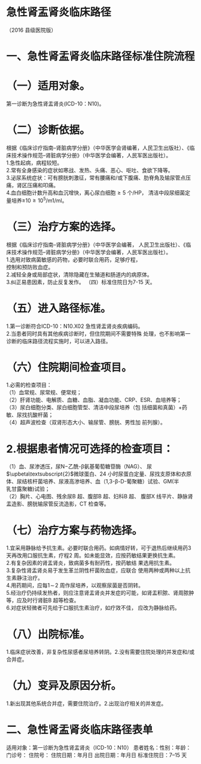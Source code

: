 # 急性肾盂肾炎临床路径  
（2016 县级医院版）  
# 一、急性肾盂肾炎临床路径标准住院流程  
# （一）适用对象。  
第一诊断为急性肾盂肾炎(ICD-10：N10)。  
# （二）诊断依据。  
根据《临床诊疗指南–肾脏病学分册》（中华医学会肾编著，人民卫生出版社）、《临床技术操作规范–肾脏病学分册》（中华医学会编著，人民军医出版社）。  
1.急性起病，病程较短。  
2.常有全身感染的症状如寒战、发热、头痛、恶心、呕吐、食欲下降等。  
3.泌尿系统症状：可有膀胱刺激征，常有腰痛和/或下腹痛、肋脊角及输尿管点压痛，肾区压痛和叩痛。  
4.血白细胞计数升高和血沉增快，离心尿白细胞${\geqslant}5$ 个/HP， 清洁中段尿细菌定量培养≥10${\geqslant}10^{5}/\mathrm{m}1$/ml。  
# （三）治疗方案的选择。  
根据《临床诊疗指南–肾脏病学分册》（中华医学会编著， 人民卫生出版社）、《临床技术操作规范–肾脏病学分册》（中华医学会编著，人民军医出版社）。  
1.选用对致病菌敏感的药物，必要时联合用药，足够疗程，  
控制和预防败血症。  
2.减轻全身或局部症状，清除隐藏在生殖道和肠道内的病原体。  
3.纠正易患因素，防止反复发作。 （四）标准住院日为7-15 天。  
# （五）进入路径标准。  
1.第一诊断符合ICD-10：N10.X02 急性肾盂肾炎疾病编码。  
2.当患者同时具有其他疾病诊断时，但住院期间不需要特殊 处理，也不影响第一诊断的临床路径流程实施时，可以进入路径。  
# （六）住院期间检查项目。  
1.必需的检查项目：  
（1）血常规、尿常规、便常规；  
（2）肝肾功能、电解质、血糖、血脂、凝血功能、CRP、ESR、血培养等；  
（3）尿白细胞分类、尿白细胞管型、清洁中段尿培养（包  括细菌和真菌）$+$药敏、尿找抗酸杆菌；  
（4）超声波检查（双肾形态大小、输尿管、膀胱、男性加 前列腺）。  
# 2.根据患者情况可选择的检查项目：  
（1）血、尿渗透压，尿$\mathrm{N}-$乙酰-β氨基葡萄糖苷酶（NAG）、 尿$\upbeta\textsubscript{2}$微球蛋白、24 小时尿蛋白定量、尿找支原体和衣原体、尿结核杆菌培养、尿液高渗培养、血（1,3-β-D-葡聚糖）试验、GM(半  
乳甘露聚糖)试验；  
（2）胸片、心电图、残余尿B 超、腹部B 超、妇科B 超、 腹部X 线平片、静脉肾盂造影、膀胱输尿管反流造影，CT 检查等。  
# （七）治疗方案与药物选择。  
1.宜采用静脉给予抗生素。必要时联合用药。如病情好转，可于退热后继续用药3 天再改用口服抗生素，疗程2 周。如未能显效，应按药敏结果更换抗生素。  
2.有复杂因素的肾盂肾炎，致病菌多有耐药性，按药敏结  果选用抗生素。  
3.复杂性肾盂肾炎易于发生革兰阴性杆菌败血症，应联合 使用两种或两种以上抗生素静注治疗。  
4.用药期间，应每$1\!\sim\!2$ 周作尿培养，以观察尿菌是否阴转。  
5.经治疗仍持续发热者，则应注意肾盂肾炎并发症的可能，如肾盂积脓、肾周脓肿等，应及时行肾脏B 超等检查。  
6.对症状轻微者可先给于口服抗生素治疗，如疗效不佳， 应改为静脉给药。  
# （八）出院标准。  
1.临床症状改善，非复杂性尿感者尿培养转阴。2.没有需要住院处理的并发症和/或合并症。  
# （九）变异及原因分析。  
1.新出现其他系统合并症，需要住院治疗。2.出现治疗相关的并发症。  
# 二、急性肾盂肾炎临床路径表单  
适用对象：第一诊断为急性肾盂肾炎（ICD-10：N10） 患者姓名：性别：年龄：门诊号： 住院号： 住院日期：年月日     出院日期：年月日  标准住院日：7–15 天  
